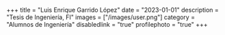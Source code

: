 +++
title = "Luis Enrique Garrido López"
date = "2023-01-01"
description = "Tesis de Ingeniería, FI"
images = ["/images/user.png"]
category = "Alumnos de Ingeniería"
disabledlink = "true"
profilephoto = "true"
+++
